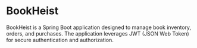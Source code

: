# BookHeist
BookHeist is a Spring Boot application designed to manage book inventory, orders, and purchases. The application leverages JWT (JSON Web Token) for secure authentication and authorization.
